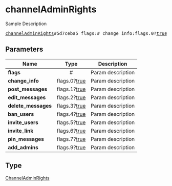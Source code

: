 # channelAdminRights

Sample Description

<pre>
<a href="../constructor/channelAdminRights.md">channelAdminRights</a>#5d7ceba5 flags:# change_info:flags.0?<a href="../type/true.md">true</a> post_messages:flags.1?<a href="../type/true.md">true</a> edit_messages:flags.2?<a href="../type/true.md">true</a> delete_messages:flags.3?<a href="../type/true.md">true</a> ban_users:flags.4?<a href="../type/true.md">true</a> invite_users:flags.5?<a href="../type/true.md">true</a> invite_link:flags.6?<a href="../type/true.md">true</a> pin_messages:flags.7?<a href="../type/true.md">true</a> add_admins:flags.9?<a href="../type/true.md">true</a> = <a href="../type/ChannelAdminRights.md">ChannelAdminRights</a>;
</pre>
## Parameters

| Name | Type | Description |
|------|:----:|-------------|
| **flags** | # | Param description |
| **change_info** | flags.0?<a href="../type/true.md">true</a> | Param description |
| **post_messages** | flags.1?<a href="../type/true.md">true</a> | Param description |
| **edit_messages** | flags.2?<a href="../type/true.md">true</a> | Param description |
| **delete_messages** | flags.3?<a href="../type/true.md">true</a> | Param description |
| **ban_users** | flags.4?<a href="../type/true.md">true</a> | Param description |
| **invite_users** | flags.5?<a href="../type/true.md">true</a> | Param description |
| **invite_link** | flags.6?<a href="../type/true.md">true</a> | Param description |
| **pin_messages** | flags.7?<a href="../type/true.md">true</a> | Param description |
| **add_admins** | flags.9?<a href="../type/true.md">true</a> | Param description |

## Type

<a href="../type/ChannelAdminRights.md">ChannelAdminRights</a>
